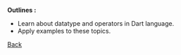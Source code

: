 **Outlines :**

- Learn about datatype and operators in Dart language.
- Apply examples to these topics.

[Back](../README.md)
